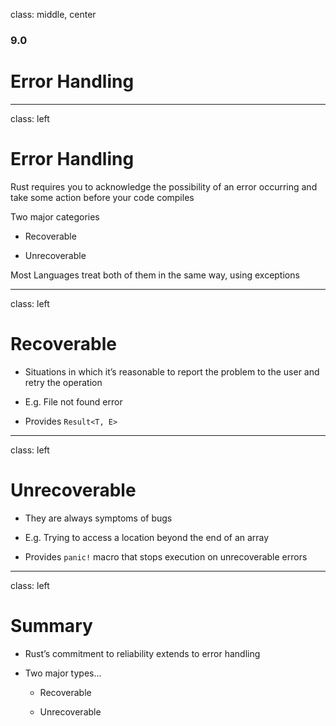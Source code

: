 class: middle, center

### 9.0

# Error Handling

---

class: left

# Error Handling

Rust requires you to acknowledge the possibility of an error occurring and take
some action before your code compiles

Two major categories

- Recoverable

- Unrecoverable

Most Languages treat both of them in the same way, using exceptions

---

class: left

# Recoverable

- Situations in which it’s reasonable to report the problem to the user
  and retry the operation

- E.g. File not found error

- Provides `Result<T, E>`

---

class: left

# Unrecoverable

- They are always symptoms of bugs

- E.g. Trying to access a location beyond the end of an array

- Provides `panic!` macro that stops execution on unrecoverable errors

---

class: left

# Summary

- Rust’s commitment to reliability extends to error handling

- Two major types...

  - Recoverable

  - Unrecoverable
